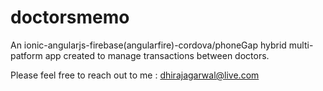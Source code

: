 # doctorsmemo
An ionic-angularjs-firebase(angularfire)-cordova/phoneGap hybrid multi-patform app created to manage transactions between doctors.

Please feel free to reach out to me : dhirajagarwal@live.com
